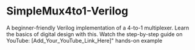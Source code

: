 # SimpleMux4to1-Verilog
A beginner-friendly Verilog implementation of a 4-to-1 multiplexer. Learn the basics of digital design with this. Watch the step-by-step guide on YouTube: [Add_Your_YouTube_Link_Here]" hands-on example
